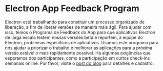 # Electron App Feedback Program

Electron está trabalhando para constituir um processo organizado de liberação, a fim de liberar versões de maneira mais ágil. Para ajudar com isso, temos o Programa de Feedback do App para que aplicativos Electron de larga escala testem nossas versões beta e reportem, à equipe do Electron, problemas específicos de aplicativos. Usamos este programa para nos ajudar a priorizar o trabalho e melhorar as aplicações para a próxima versão estável o mais rapidamente possível. Há algumas exigências que esperamos dos participantes, como a participação em curtos check-ins semanais online. Por favor, visite o [post do blog](https://electronjs.org/blog/app-feedback-program) para detalhes e cadastro.